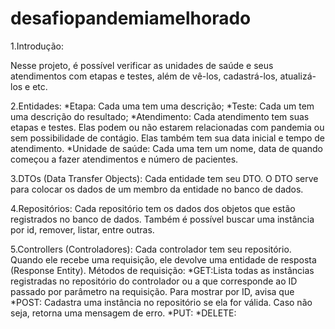 # desafiopandemiamelhorado

1.Introdução:

Nesse projeto, é possível verificar as unidades de saúde e seus atendimentos com etapas e testes, além de vê-los, cadastrá-los, atualizá-los e etc.

2.Entidades:
*Etapa: Cada uma tem uma descrição;
*Teste: Cada um tem uma descrição do resultado;
*Atendimento: Cada atendimento tem suas etapas e testes. Elas podem ou não estarem relacionadas com pandemia ou sem possibilidade de contágio. Elas também tem sua data
inicial e tempo de atendimento.
*Unidade de saúde: Cada uma tem um nome, data de quando começou a fazer atendimentos e número de pacientes.

3.DTOs (Data Transfer Objects):
  Cada entidade tem seu DTO. O DTO serve para colocar os dados de um membro da entidade no banco de dados.
  
4.Repositórios:
  Cada repositório tem os dados dos objetos que estão registrados no banco de dados. Também é possível buscar uma instância por id, remover, listar, entre outras.
  
5.Controllers (Controladores):
  Cada controlador tem seu repositório. Quando ele recebe uma requisição, ele devolve uma entidade de resposta (Response Entity).
  Métodos de requisição:
  *GET:Lista todas as instâncias registradas no repositório do controlador ou a que corresponde ao ID passado por parâmetro na requisição. Para mostrar por ID,
  avisa que
  *POST: Cadastra uma instância no repositório se ela for válida. Caso não seja, retorna uma mensagem de erro.
  *PUT:
  *DELETE:
